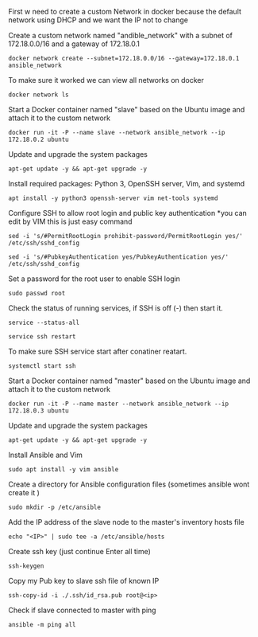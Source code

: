 First w need to create a custom Network in docker because the default network using DHCP and we want the IP not to change

Create a custom network named "andible_network" with a subnet of 172.18.0.0/16 and a gateway of 172.18.0.1
```
docker network create --subnet=172.18.0.0/16 --gateway=172.18.0.1 ansible_network
```

To make sure it worked we can view all networks on docker
```
docker network ls
```
Start a Docker container named "slave" based on the Ubuntu image and attach it to the custom network
```
docker run -it -P --name slave --network ansible_network --ip 172.18.0.2 ubuntu
```


Update and upgrade the system packages
```
apt-get update -y && apt-get upgrade -y
```


Install required packages: Python 3, OpenSSH server, Vim, and systemd
```
apt install -y python3 openssh-server vim net-tools systemd
```


Configure SSH to allow root login and public key authentication *you can edit by VIM this is just easy command
```
sed -i 's/#PermitRootLogin prohibit-password/PermitRootLogin yes/' /etc/ssh/sshd_config
```
```
sed -i 's/#PubkeyAuthentication yes/PubkeyAuthentication yes/' /etc/ssh/sshd_config
```


Set a password for the root user to enable SSH login
```
sudo passwd root
```

Check the status of running services, if SSH is off (-) then start it. 
```
service --status-all
```
```
service ssh restart
```

To make sure SSH service start after conatiner reatart. 
```
systemctl start ssh
```




Start a Docker container named "master" based on the Ubuntu image and attach it to the custom network
```
docker run -it -P --name master --network ansible_network --ip 172.18.0.3 ubuntu
```


Update and upgrade the system packages
```
apt-get update -y && apt-get upgrade -y
```


Install Ansible and Vim
```
sudo apt install -y vim ansible
```


Create a directory for Ansible configuration files (sometimes ansible wont create it ) 
```
sudo mkdir -p /etc/ansible
```


Add the IP address of the slave node to the master's inventory hosts file
```
echo "<IP>" | sudo tee -a /etc/ansible/hosts
```



Create ssh key (just continue Enter all time)
```
ssh-keygen
```


Copy my Pub key to slave ssh file of known IP
```
ssh-copy-id -i ./.ssh/id_rsa.pub root@<ip>
```


Check if slave connected to master with ping
```
ansible -m ping all
```
